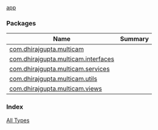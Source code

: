 [app](./index.md)

### Packages

| Name | Summary |
|---|---|
| [com.dhirajgupta.multicam](com.dhirajgupta.multicam/index.md) |  |
| [com.dhirajgupta.multicam.interfaces](com.dhirajgupta.multicam.interfaces/index.md) |  |
| [com.dhirajgupta.multicam.services](com.dhirajgupta.multicam.services/index.md) |  |
| [com.dhirajgupta.multicam.utils](com.dhirajgupta.multicam.utils/index.md) |  |
| [com.dhirajgupta.multicam.views](com.dhirajgupta.multicam.views/index.md) |  |

### Index

[All Types](alltypes/index.md)